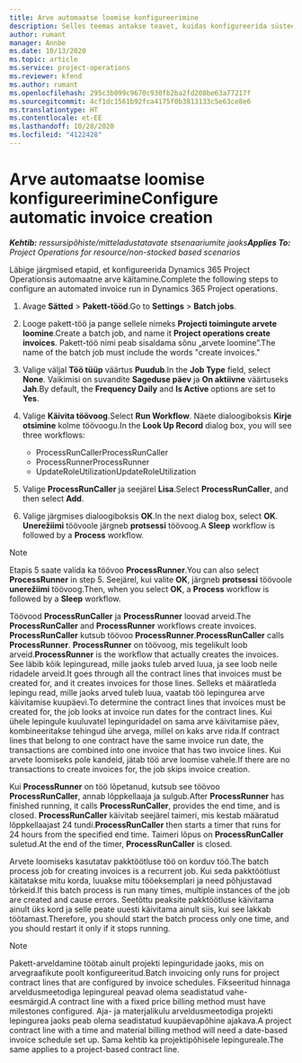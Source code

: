 ```yaml
---
title: Arve automaatse loomise konfigureerimine
description: Selles teemas antakse teavet, kuidas konfigureerida süsteemi, et luua arveid automaatselt.
author: rumant
manager: Annbe
ms.date: 10/13/2020
ms.topic: article
ms.service: project-operations
ms.reviewer: kfend
ms.author: rumant
ms.openlocfilehash: 295c3b099c9670c930fb2ba2fd208be63a77217f
ms.sourcegitcommit: 4cf1dc1561b92fca4175f0b3813133c5e63ce8e6
ms.translationtype: HT
ms.contentlocale: et-EE
ms.lasthandoff: 10/28/2020
ms.locfileid: "4122428"
---
```

# <a name="configure-automatic-invoice-creation"></a><span data-ttu-id="5fd23-103">Arve automaatse loomise konfigureerimine</span><span class="sxs-lookup"><span data-stu-id="5fd23-103">Configure automatic invoice creation</span></span>

<span data-ttu-id="5fd23-104">_**Kehtib:** ressursipõhiste/mitteladustatavate stsenaariumite jaoks_</span><span class="sxs-lookup"><span data-stu-id="5fd23-104">_**Applies To:** Project Operations for resource/non-stocked based scenarios_</span></span>


<span data-ttu-id="5fd23-105">Läbige järgmised etapid, et konfigureerida Dynamics 365 Project Operationsis automaatne arve käitamine.</span><span class="sxs-lookup"><span data-stu-id="5fd23-105">Complete the following steps to configure an automated invoice run in Dynamics 365 Project operations.</span></span>

1. <span data-ttu-id="5fd23-106">Avage **Sätted** > **Pakett-tööd**.</span><span class="sxs-lookup"><span data-stu-id="5fd23-106">Go to **Settings** > **Batch jobs**.</span></span>
2. <span data-ttu-id="5fd23-107">Looge pakett-töö ja pange sellele nimeks **Projecti toimingute arvete loomine**.</span><span class="sxs-lookup"><span data-stu-id="5fd23-107">Create a batch job, and name it **Project operations create invoices**.</span></span> <span data-ttu-id="5fd23-108">Pakett-töö nimi peab sisaldama sõnu „arvete loomine”.</span><span class="sxs-lookup"><span data-stu-id="5fd23-108">The name of the batch job must include the words "create invoices."</span></span>
3. <span data-ttu-id="5fd23-109">Valige väljal **Töö tüüp** väärtus **Puudub**.</span><span class="sxs-lookup"><span data-stu-id="5fd23-109">In the **Job Type** field, select **None**.</span></span> <span data-ttu-id="5fd23-110">Vaikimisi on suvandite **Sageduse päev** ja **On aktiivne** väärtuseks **Jah**.</span><span class="sxs-lookup"><span data-stu-id="5fd23-110">By default, the **Frequency Daily** and **Is Active** options are set to **Yes**.</span></span>
4. <span data-ttu-id="5fd23-111">Valige **Käivita töövoog**.</span><span class="sxs-lookup"><span data-stu-id="5fd23-111">Select **Run Workflow**.</span></span> <span data-ttu-id="5fd23-112">Näete dialoogiboksis **Kirje otsimine** kolme töövoogu.</span><span class="sxs-lookup"><span data-stu-id="5fd23-112">In the **Look Up Record** dialog box, you will see three workflows:</span></span>

    - <span data-ttu-id="5fd23-113">ProcessRunCaller</span><span class="sxs-lookup"><span data-stu-id="5fd23-113">ProcessRunCaller</span></span>
    - <span data-ttu-id="5fd23-114">ProcessRunner</span><span class="sxs-lookup"><span data-stu-id="5fd23-114">ProcessRunner</span></span>
    - <span data-ttu-id="5fd23-115">UpdateRoleUtilization</span><span class="sxs-lookup"><span data-stu-id="5fd23-115">UpdateRoleUtilization</span></span>

5. <span data-ttu-id="5fd23-116">Valige **ProcessRunCaller** ja seejärel **Lisa**.</span><span class="sxs-lookup"><span data-stu-id="5fd23-116">Select **ProcessRunCaller**, and then select **Add**.</span></span>
6. <span data-ttu-id="5fd23-117">Valige järgmises dialoogiboksis **OK**.</span><span class="sxs-lookup"><span data-stu-id="5fd23-117">In the next dialog box, select **OK**.</span></span> <span data-ttu-id="5fd23-118">**Unerežiimi** töövoole järgneb **protsessi** töövoog.</span><span class="sxs-lookup"><span data-stu-id="5fd23-118">A **Sleep** workflow is followed by a **Process** workflow.</span></span>

  > [!NOTE]
  > <span data-ttu-id="5fd23-119">Etapis 5 saate valida ka töövoo **ProcessRunner**.</span><span class="sxs-lookup"><span data-stu-id="5fd23-119">You can also select **ProcessRunner** in step 5.</span></span> <span data-ttu-id="5fd23-120">Seejärel, kui valite **OK**, järgneb **protsessi** töövoole **unerežiimi** töövoog.</span><span class="sxs-lookup"><span data-stu-id="5fd23-120">Then, when you select **OK**, a **Process** workflow is followed by a **Sleep** workflow.</span></span>

<span data-ttu-id="5fd23-121">Töövood **ProcessRunCaller** ja **ProcessRunner** loovad arveid.</span><span class="sxs-lookup"><span data-stu-id="5fd23-121">The **ProcessRunCaller** and **ProcessRunner** workflows create invoices.</span></span> <span data-ttu-id="5fd23-122">**ProcessRunCaller** kutsub töövoo **ProcessRunner**.</span><span class="sxs-lookup"><span data-stu-id="5fd23-122">**ProcessRunCaller** calls **ProcessRunner**.</span></span> <span data-ttu-id="5fd23-123">**ProcessRunner** on töövoog, mis tegelikult loob arveid.</span><span class="sxs-lookup"><span data-stu-id="5fd23-123">**ProcessRunner** is the workflow that actually creates the invoices.</span></span> <span data-ttu-id="5fd23-124">See läbib kõik lepinguread, mille jaoks tuleb arved luua, ja see loob neile ridadele arveid.</span><span class="sxs-lookup"><span data-stu-id="5fd23-124">It goes through all the contract lines that invoices must be created for, and it creates invoices for those lines.</span></span> <span data-ttu-id="5fd23-125">Selleks et määratleda lepingu read, mille jaoks arved tuleb luua, vaatab töö lepingurea arve käivitamise kuupäevi.</span><span class="sxs-lookup"><span data-stu-id="5fd23-125">To determine the contract lines that invoices must be created for, the job looks at invoice run dates for the contract lines.</span></span> <span data-ttu-id="5fd23-126">Kui ühele lepingule kuuluvatel lepinguridadel on sama arve käivitamise päev, kombineeritakse tehingud ühe arvega, millel on kaks arve rida.</span><span class="sxs-lookup"><span data-stu-id="5fd23-126">If contract lines that belong to one contract have the same invoice run date, the transactions are combined into one invoice that has two invoice lines.</span></span> <span data-ttu-id="5fd23-127">Kui arvete loomiseks pole kandeid, jätab töö arve loomise vahele.</span><span class="sxs-lookup"><span data-stu-id="5fd23-127">If there are no transactions to create invoices for, the job skips invoice creation.</span></span>

<span data-ttu-id="5fd23-128">Kui **ProcessRunner** on töö lõpetanud, kutsub see töövoo **ProcessRunCaller**, annab lõppkellaaja ja sulgub.</span><span class="sxs-lookup"><span data-stu-id="5fd23-128">After **ProcessRunner** has finished running, it calls **ProcessRunCaller**, provides the end time, and is closed.</span></span> <span data-ttu-id="5fd23-129">**ProcessRunCaller** käivitab seejärel taimeri, mis kestab määratud lõppkellaajast 24 tundi.</span><span class="sxs-lookup"><span data-stu-id="5fd23-129">**ProcessRunCaller** then starts a timer that runs for 24 hours from the specified end time.</span></span> <span data-ttu-id="5fd23-130">Taimeri lõpus on **ProcessRunCaller** suletud.</span><span class="sxs-lookup"><span data-stu-id="5fd23-130">At the end of the timer, **ProcessRunCaller** is closed.</span></span>

<span data-ttu-id="5fd23-131">Arvete loomiseks kasutatav pakktöötluse töö on korduv töö.</span><span class="sxs-lookup"><span data-stu-id="5fd23-131">The batch process job for creating invoices is a recurrent job.</span></span> <span data-ttu-id="5fd23-132">Kui seda pakktöötlust käitatakse mitu korda, luuakse mitu tööeksemplari ja need põhjustavad tõrkeid.</span><span class="sxs-lookup"><span data-stu-id="5fd23-132">If this batch process is run many times, multiple instances of the job are created and cause errors.</span></span> <span data-ttu-id="5fd23-133">Seetõttu peaksite pakktöötluse käivitama ainult üks kord ja selle peate uuesti käivitama ainult siis, kui see lakkab töötamast.</span><span class="sxs-lookup"><span data-stu-id="5fd23-133">Therefore, you should start the batch process only one time, and you should restart it only if it stops running.</span></span>

> [!NOTE]
> <span data-ttu-id="5fd23-134">Pakett-arveldamine töötab ainult projekti lepinguridade jaoks, mis on arvegraafikute poolt konfigureeritud.</span><span class="sxs-lookup"><span data-stu-id="5fd23-134">Batch invoicing only runs for project contract lines that are configured by invoice schedules.</span></span> <span data-ttu-id="5fd23-135">Fikseeritud hinnaga arveldusmeetodiga lepingureal peavad olema seadistatud vahe-eesmärgid.</span><span class="sxs-lookup"><span data-stu-id="5fd23-135">A contract line with a fixed price billing method must have milestones configured.</span></span> <span data-ttu-id="5fd23-136">Aja- ja materjalikulu arveldusmeetodiga projekti lepingurea jaoks peab olema seadistatud kuupäevapõhine ajakava.</span><span class="sxs-lookup"><span data-stu-id="5fd23-136">A project contract line with a time and material billing method will need a date-based invoice schedule set up.</span></span> <span data-ttu-id="5fd23-137">Sama kehtib ka projektipõhisele lepingureale.</span><span class="sxs-lookup"><span data-stu-id="5fd23-137">The same applies to a project-based contract line.</span></span>     
